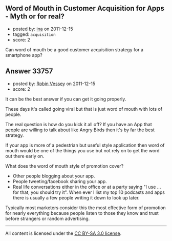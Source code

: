 ## Word of Mouth in Customer Acquisition for Apps - Myth or for real?

- posted by: [ina](https://stackexchange.com/users/-1/15042-ina) on 2011-12-15
- tagged: `acquisition`
- score: 2

Can word of mouth be a good customer acquisition strategy for a smartphone app? 


## Answer 33757

- posted by: [Robin Vessey](https://stackexchange.com/users/-1/984-robin-vessey) on 2011-12-15
- score: 2

It can be the best answer if you can get it going properly. 

These days it's called going viral but that is just word of mouth with lots of people. 

The real question is how do you kick it all off? If you have an App that people are willing to talk about like Angry Birds then it's by far the best strategy. 

If your app is more of a pedestrian but useful style application then word of mouth would be one of the things you use but not rely on to get the word out there early on.
 
What does the word of mouth style of promotion cover?

 - Other people blogging about your app.
 - People tweeting/facebook sharing your app.
 - Real life conversations either in the office or at a party saying "I use ... for that, you should try it". When ever I list my top 10 podcasts and apps there is usually a few people writing it down to look up later.

Typically most marketers consider this the most effective form of promotion for nearly everything because people listen to those they know and trust before strangers or random advertising.




---

All content is licensed under the [CC BY-SA 3.0 license](https://creativecommons.org/licenses/by-sa/3.0/).
